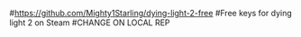 #https://github.com/Mighty1Starling/dying-light-2-free
#Free keys for dying light 2 on Steam
#CHANGE ON LOCAL REP
